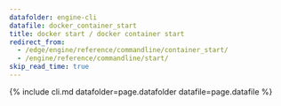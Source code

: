 ```yaml
---
datafolder: engine-cli
datafile: docker_container_start
title: docker start / docker container start
redirect_from:
  - /edge/engine/reference/commandline/container_start/
  - /engine/reference/commandline/start/
skip_read_time: true
---
```

<!--
This page is automatically generated from Docker's source code. If you want to
suggest a change to the text that appears here, open a ticket or pull request
in the source repository on GitHub:

https://github.com/docker/cli
-->

{% include cli.md datafolder=page.datafolder datafile=page.datafile %}
